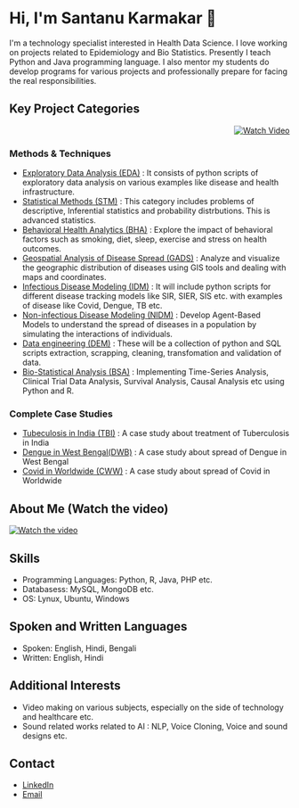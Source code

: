 # Hi, I'm Santanu Karmakar 👋

I'm a technology specialist interested in Health Data Science. I love working on projects related to Epidemiology and Bio Statistics. Presently I teach Python and Java programming language. I also mentor my students do develop programs for various projects and professionally prepare for facing the real responsibilities.

## Key Project Categories

<p align="right">
  <a href="https://www.youtube.com/watch?v=9jBWk1SDq9g" target="_blank">
    <img src="https://img.shields.io/badge/take_a_tour-watch_a_video-blue" alt="Watch Video">
  </a>
</p>

### Methods & Techniques

- [Exploratory Data Analysis (EDA)](https://github.com/fromsantanu/EDA-Main) : It consists of python scripts of exploratory data analysis on various examples like disease and health infrastructure.
- [Statistical Methods (STM)](https://github.com/fromsantanu/STM-Main) : This category includes problems of descriptive, Inferential statistics and probability distrbutions. This is advanced statistics.
- [Behavioral Health Analytics (BHA)](https://github.com/fromsantanu/BHA-Main) : Explore the impact of behavioral factors such as smoking, diet, sleep, exercise and stress on health outcomes.
- [Geospatial Analysis of Disease Spread (GADS)](https://github.com/fromsantanu/GADS-Main) : Analyze and visualize the geographic distribution of diseases using GIS tools and dealing with maps and coordinates.
- [Infectious Disease Modeling (IDM)](https://github.com/fromsantanu/IDM-Main) : It will include python scripts for different disease tracking models like SIR, SIER, SIS etc. with examples of disease like Covid, Dengue, TB etc.
- [Non-infectious Disease Modeling (NIDM)](https://github.com/fromsantanu/NIDM-Main) : Develop Agent-Based Models to understand the spread of diseases in a population by simulating the interactions of individuals.
- [Data engineering (DEM)](https://github.com/fromsantanu/DEM-Main) : These will be a collection of python and SQL scripts extraction, scrapping, cleaning, transfomation and validation of data.
- [Bio-Statistical Analysis (BSA)](https://github.com/fromsantanu/BSA-Main) : Implementing Time-Series Analysis, Clinical Trial Data Analysis, Survival Analysis, Causal Analysis etc using Python and R.

### Complete Case Studies

- [Tubeculosis in India (TBI)](https://github.com/fromsantanu/TBI-Main) : A case study about treatment of Tuberculosis in India
- [Dengue in West Bengal(DWB)](https://github.com/fromsantanu/DWB-Main) : A case study about spread of Dengue in West Bengal
- [Covid in Worldwide (CWW)](https://github.com/fromsantanu/CWW-Main) : A case study about spread of Covid in Worldwide 

## About Me (Watch the video) 
[![Watch the video](https://img.youtube.com/vi/9Fm0vvlb7JQ/hqdefault.jpg)](https://www.youtube.com/watch?v=9Fm0vvlb7JQ)


## Skills
- Programming Languages: Python, R, Java, PHP etc.
- Databasess: MySQL, MongoDB etc.
- OS: Lynux, Ubuntu, Windows

## Spoken and Written Languages
- Spoken: English, Hindi, Bengali
- Written: English, Hindi

## Additional Interests
- Video making on various subjects, especially on the side of technology and healthcare etc.
- Sound related works related to AI : NLP, Voice Cloning, Voice and sound designs etc.

## Contact
- [LinkedIn](https://www.linkedin.com/in/santanukarmakar/)
- [Email](mailto:fromsantanu@gmailcom)
